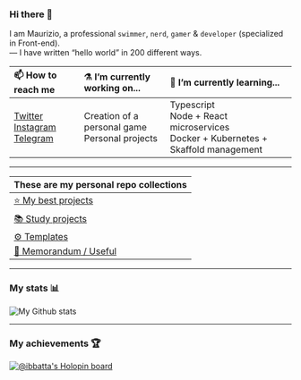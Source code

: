 ### Hi there 👋

I am Maurizio, a professional `swimmer`, `nerd`, `gamer` & `developer` (specialized in Front-end).
<br/>
— I have written “hello world” in 200 different ways.

|📫 How to reach me |⚗️ I’m currently working on... |🌱 I’m currently learning... |
|:-------|:----------|:----------|
|[Twitter](https://twitter.com/battago)<br/>[Instagram](https://twitter.com/ibbatta)</br>[Telegram](https://t.me/ibbatta) | Creation of a personal game <br> Personal projects | Typescript <br> Node + React microservices <br> Docker + Kubernetes + Skaffold management |

---

| These are my personal repo collections |
|:----------|
| [⭐ My best projects](https://github.com/stars/ibbatta/lists/my-best-projects) |
| [📚 Study projects](https://github.com/stars/ibbatta/lists/study-projects) |
| [⚙️ Templates](https://github.com/stars/ibbatta/lists/templates) |
| [📄 Memorandum / Useful](https://github.com/stars/ibbatta/lists/memorandum-useful) |

---

### My stats 📊

![My Github stats](https://github-readme-stats.vercel.app/api?username=ibbatta&theme=omni&show_icons=true)

---

### My achievements 🏆

[![@ibbatta's Holopin board](https://holopin.io/api/user/board?user=ibbatta)](https://holopin.io/@ibbatta)

<!--
- ⚡ Fun facts: _Do developers have fun facts?_

**ibbatta/ibbatta** is a ✨ _special_ ✨ repository because its `README.md` (this file) appears on your GitHub profile.

Here are some ideas to get you started:

- 🔭 I’m currently working on ...
- 🌱 I’m currently learning ...
- 👯 I’m looking to collaborate on ...
- 🤔 I’m looking for help with ...
- 💬 Ask me about ...
- 📫 How to reach me: ...
- 😄 Pronouns: ...
- ⚡ Fun fact: ...
-->
